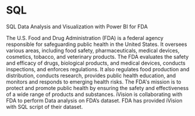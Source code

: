 # SQL
SQL Data Analysis and Visualization with  Power BI for FDA

The U.S. Food and Drug Administration (FDA) is a federal agency responsible for safeguarding public 
health in the United States. It oversees various areas, including food safety, pharmaceuticals, medical 
devices, cosmetics, tobacco, and veterinary products. The FDA evaluates the safety and efficacy of 
drugs, biological products, and medical devices, conducts inspections, and enforces regulations. It also 
regulates food production and distribution, conducts research, provides public health education, and 
monitors and responds to emerging health risks. The FDA's mission is to protect and promote public 
health by ensuring the safety and effectiveness of a wide range of products and substances. iVision is 
collaborating with FDA to perform Data analysis on FDA’s dataset. FDA has provided iVision with SQL 
script of their dataset. 
